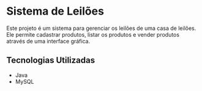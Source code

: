 # Sistema de Leilões

Este projeto é um sistema para gerenciar os leilões de uma casa de leilões. Ele permite cadastrar produtos, listar os produtos e vender produtos através de uma interface gráfica.

## Tecnologias Utilizadas

- Java
- MySQL
